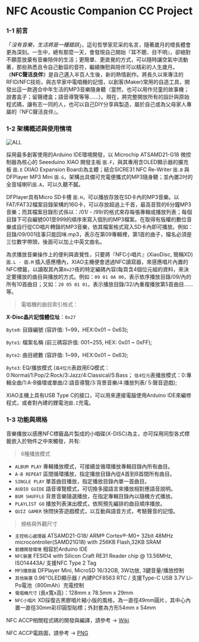 # NFC Acoustic Companion CC Project
### 1-1 前言 ###

「*沒有音樂，生活將是一種錯誤*」，這句哲學家尼采的名言，隨著歲月的增長體會更為深刻。一生中，總有那麼一天，會發現自己開始『耳不聰、目不明』，卻絕對不願意放棄有音樂陪伴的生活；更簡單、更直覺的方式，可以隨時讓空氣中流動著，那些熟悉且令自己動容的音符，繼續撫慰與陪伴可以精彩的人生歲月。
《**NFC聲活良伴**》是自己邁入半百人生後，新的熱情創作。將長久以來專注的RFID/NFC技術，與古早家中電唱機的記憶，以創客(Maker)常用的自造工具，開發出這一款適合中年生活的MP3音樂隨身聽（當然，也可以用作兒童的故事機；說書盒子；留聲禮盒；語音導覽等等……）。現在，將完整開放所有的設計與原始程式碼，讓有志一同的人，也可以自己DIY分享與製造，屬於自己或為父母家人專屬的『NFC聲活良伴』。

### 1-2 架構概述與使用情境 ###
![ALL](https://user-images.githubusercontent.com/17289414/140821858-b84be1b9-cfe0-432e-97b1-d366529232d1.png)

採用最多創客使用的Arduino IDE環境開發，以 Microchip ATSAMD21-G18 微控制器為核心的 Seeeduino XIAO 開發主板 `圖.F`，與其專用含OLED顯示器的擴充板 `圖.E` (XIAO Expansion Board)為主體；結合SICRE31 NFC Re-Writer `圖.B` 與DFPlayer MP3 Mini `圖.G`，架構出具備可充電便攜式的MP3隨身聽；並內置2吋的全音域喇叭`圖.A`，可以久聽不膩。

DFPlayer具有Micro SD卡槽 `圖.H`，可以播放存放在SD卡內的MP3音樂。以FAT/FAT32檔案目錄架構的16G卡，可以存放超過上千首，最高音質的6分鐘MP3音樂；而其檔案目錄形式係以：/01/ - /99/的格式來存每張專輯或播放列表；每個目錄下可自編號001至999的順序來寫入個別的MP3檔案。在取得有版權的數位音樂或自行從CD唱片轉錄的MP3音樂，依其檔案格式寫入SD卡內即可播放。例如：目錄/09/001往事只能回味.mp3，表示在第09專輯裡，第1首的曲子，檔名必須是三位數字帶頭，後面可以加上中英文曲名。

為求播放音樂操作上的便利與直覺性，只要將『NFC小唱片』(XiaoDisc, 簡稱XD)`圖.L - 圖.M` 插入感應槽內，XIAO主機便會透過NFC讀寫器，來感應唱片內置的NFC標籤，以讀取其內第`0x27`夜的特定編碼內容(每頁含4個位元組的資料，來決定要播放的曲目與播放的方式。例如：`09 01 0A 00`，表示依序播放目錄/09/內的所有10首曲目；又如：`20 05 01 01`，表示播放目錄/32/內重複播放第5首曲目……等。 

> 電唱機的曲目索引格式：
 
**X-Disc晶片記憶體位址**：`0x27`

`Byte0`: 目錄編號 (容許值: 1~99，HEX:0x01 ~ 0x63);

`Byte1`: 檔案名稱 (前三碼容許值: 001~255, HEX: 0x01 ~ 0xFF);

`Byte2`: 曲目總數 (容許值: 1~99，HEX:0x01 ~ 0x63);

`Byte3`: EQ/播放模式 (`高4位元`表啟用EQ模式：0:Normal/1:Pop/2:Rock/3:Jazz/4:Classical/5:Bass；
                   `低4位元`表播放模式：0:專輯全曲/1:A-B循環或單曲/2:語音導覽/3:背景音樂/4:播放列表/ 5:聲音遊戲); 

XIAO主機上具有USB Type C的接口，可以用來連接電腦使用Arduino IDE來編修程式，或者對內建的鋰電池`圖.I`充電。


### 1-3 功能與規格 ###

音樂播放以感應NFC標籤晶片製成的小唱碟(X-DISC)為主，亦可採用同型各式標籤嵌入於物件之中來觸發，共有:

> 6種播放模式

* `ALBUM PLAY` 專輯播放模式，可接續並循環播放專輯目錄內所有曲目。
* `A-B REPEAT` 區間循環播放，指定播放目錄內從A首到B首間所有曲目。
* `SINGLE PLAY` 單首曲目播放，指定播放目錄內單一首曲目。
* `AUDIO GUIDE` 語音導覽模式，可切換多國語言來播放相對應語音說明。
* `BGM SHUFFLE` 背景音樂隨選播放，在指定專輯目錄內以隨機方式播放。
* `PLAYLIST GO` 播放列表演出模式，依照預先編排的曲目順序播放。
* `QUIZ GAMER` 快問快答遊戲模式，以互動與語音方式，考驗聲音的記憶。


> 規格與外觀尺寸

* `主控核心處理器` ATSAMD21-G18/ ARM® Cortex®-M0+ 32bit 48MHz microcontroller(SAMD21G18) with 256KB Flash,32KB SRAM
* `韌體開發環境` 相容於Arduino IDE
* `NFC裝置` FESID4 with Silicon Craft RE31 Reader chip @ 13.56MHz, ISO14443A/ 支援NFC Type 2 Tag
* `MP3播放器` DFPlayer Mini, MicroSD 16/32GB, 3W功放, 3鍵音量/播放控制
* `其他裝置` 0.96”OLED顯示器 / 內建PCF8563 RTC / 支援Type-C USB 3.7V Li-Po電池（800mAh）充電控制
* `電唱機尺寸` (長x寬x高)：128mm x 78.5mm x 29mm
* `NFC小唱片` XD採復古黑膠唱片縮小版的風格，為一直徑49mm圓片，其中心內置一直徑30mm彩印圓型貼標；外封套為方形54mm x 54mm

NFC ACCP相關程式碼的開發與編譯，請參考 -> [Wiki](https://github.com/srluo/NFC_ACCP/wiki/2-準備篇)

NFC ACCP電路圖，請參考 -> [PNG](https://github.com/srluo/NFC_ACCP/SCH-2021-1015-1.png)
